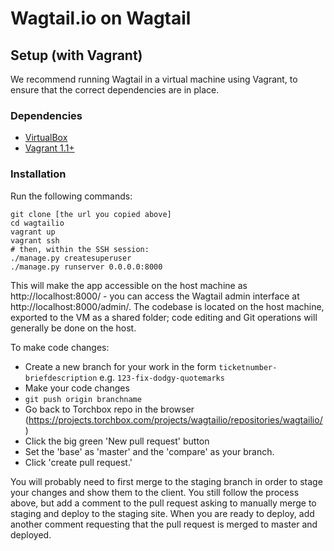 Wagtail.io on Wagtail
=======================


Setup (with Vagrant)
--------------------

We recommend running Wagtail in a virtual machine using Vagrant, to ensure that the correct dependencies are in place.

### Dependencies
 - [VirtualBox](https://www.virtualbox.org/)
 - [Vagrant 1.1+](http://www.vagrantup.com)

### Installation

Run the following commands:

```
git clone [the url you copied above]
cd wagtailio
vagrant up
vagrant ssh
# then, within the SSH session:
./manage.py createsuperuser
./manage.py runserver 0.0.0.0:8000
```

This will make the app accessible on the host machine as http://localhost:8000/ - you can access the Wagtail admin interface at http://localhost:8000/admin/. The codebase is located on the host
machine, exported to the VM as a shared folder; code editing and Git operations will generally be done on the host.

To make code changes:
 - Create a new branch for your work in the form `ticketnumber-briefdescription` e.g. `123-fix-dodgy-quotemarks`
 - Make your code changes
 - `git push origin branchname`
 - Go back to Torchbox repo in the browser (https://projects.torchbox.com/projects/wagtailio/repositories/wagtailio/)
 - Click the big green 'New pull request' button
 - Set the 'base' as 'master' and the 'compare' as your branch.
 - Click 'create pull request.'

You will probably need to first merge to the staging branch in order to stage your changes and show them to the client. You still follow the process above, but add a comment to the pull request asking to manually merge to staging and deploy to the staging site. When you are ready to deploy, add another comment requesting that the pull request is merged to master and deployed.
